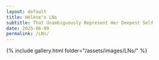```yaml
---
layout: default
title: Hélène's LNs
subtitle: That Unambiguously Represent Her Deepest Self
date: 2025-06-09
permalink: /LNs/
---
```


{% include gallery.html folder="/assets/images/LNs/" %}
